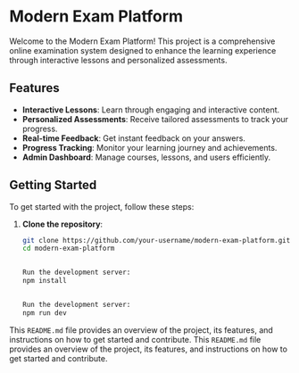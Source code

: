 # Modern Exam Platform

Welcome to the Modern Exam Platform! This project is a comprehensive online examination system designed to enhance the learning experience through interactive lessons and personalized assessments.

## Features

- **Interactive Lessons**: Learn through engaging and interactive content.
- **Personalized Assessments**: Receive tailored assessments to track your progress.
- **Real-time Feedback**: Get instant feedback on your answers.
- **Progress Tracking**: Monitor your learning journey and achievements.
- **Admin Dashboard**: Manage courses, lessons, and users efficiently.

## Getting Started

To get started with the project, follow these steps:

1. **Clone the repository**:

   ```sh
   git clone https://github.com/your-username/modern-exam-platform.git
   cd modern-exam-platform
   ```

   ```sh

   Run the development server:
   npm install
   ```

   ```sh

   Run the development server:
   npm run dev
   ```

This `README.md` file provides an overview of the project, its features, and instructions on how to get started and contribute.
This `README.md` file provides an overview of the project, its features, and instructions on how to get started and contribute.
